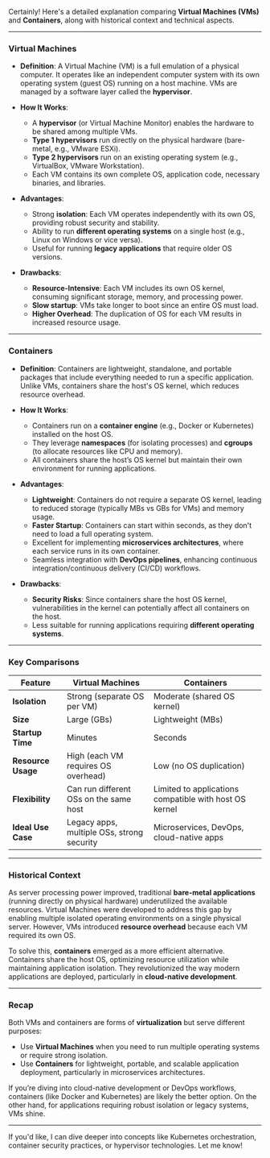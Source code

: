 Certainly! Here's a detailed explanation comparing **Virtual Machines (VMs)** and **Containers**, along with historical context and technical aspects.

---

### **Virtual Machines**
- **Definition**: A Virtual Machine (VM) is a full emulation of a physical computer. It operates like an independent computer system with its own operating system (guest OS) running on a host machine. VMs are managed by a software layer called the **hypervisor**.

- **How It Works**: 
  - A **hypervisor** (or Virtual Machine Monitor) enables the hardware to be shared among multiple VMs. 
  - **Type 1 hypervisors** run directly on the physical hardware (bare-metal, e.g., VMware ESXi).
  - **Type 2 hypervisors** run on an existing operating system (e.g., VirtualBox, VMware Workstation).
  - Each VM contains its own complete OS, application code, necessary binaries, and libraries. 

- **Advantages**:
  - Strong **isolation**: Each VM operates independently with its own OS, providing robust security and stability.
  - Ability to run **different operating systems** on a single host (e.g., Linux on Windows or vice versa).
  - Useful for running **legacy applications** that require older OS versions.

- **Drawbacks**:
  - **Resource-Intensive**: Each VM includes its own OS kernel, consuming significant storage, memory, and processing power.
  - **Slow startup**: VMs take longer to boot since an entire OS must load.
  - **Higher Overhead**: The duplication of OS for each VM results in increased resource usage.

---

### **Containers**
- **Definition**: Containers are lightweight, standalone, and portable packages that include everything needed to run a specific application. Unlike VMs, containers share the host's OS kernel, which reduces resource overhead.

- **How It Works**:
  - Containers run on a **container engine** (e.g., Docker or Kubernetes) installed on the host OS.
  - They leverage **namespaces** (for isolating processes) and **cgroups** (to allocate resources like CPU and memory).
  - All containers share the host’s OS kernel but maintain their own environment for running applications.

- **Advantages**:
  - **Lightweight**: Containers do not require a separate OS kernel, leading to reduced storage (typically MBs vs GBs for VMs) and memory usage.
  - **Faster Startup**: Containers can start within seconds, as they don't need to load a full operating system.
  - Excellent for implementing **microservices architectures**, where each service runs in its own container.
  - Seamless integration with **DevOps pipelines**, enhancing continuous integration/continuous delivery (CI/CD) workflows.

- **Drawbacks**:
  - **Security Risks**: Since containers share the host OS kernel, vulnerabilities in the kernel can potentially affect all containers on the host.
  - Less suitable for running applications requiring **different operating systems**.

---

### **Key Comparisons**
| Feature              | Virtual Machines                                | Containers                                   |
|----------------------|------------------------------------------------|--------------------------------------------|
| **Isolation**         | Strong (separate OS per VM)                    | Moderate (shared OS kernel)                 |
| **Size**              | Large (GBs)                                    | Lightweight (MBs)                           |
| **Startup Time**      | Minutes                                        | Seconds                                     |
| **Resource Usage**    | High (each VM requires OS overhead)            | Low (no OS duplication)                     |
| **Flexibility**       | Can run different OSs on the same host         | Limited to applications compatible with host OS kernel |
| **Ideal Use Case**    | Legacy apps, multiple OSs, strong security     | Microservices, DevOps, cloud-native apps    |

---

### **Historical Context**
As server processing power improved, traditional **bare-metal applications** (running directly on physical hardware) underutilized the available resources. Virtual Machines were developed to address this gap by enabling multiple isolated operating environments on a single physical server. However, VMs introduced **resource overhead** because each VM required its own OS.

To solve this, **containers** emerged as a more efficient alternative. Containers share the host OS, optimizing resource utilization while maintaining application isolation. They revolutionized the way modern applications are deployed, particularly in **cloud-native development**.

---

### **Recap**
Both VMs and containers are forms of **virtualization** but serve different purposes:
- Use **Virtual Machines** when you need to run multiple operating systems or require strong isolation.
- Use **Containers** for lightweight, portable, and scalable application deployment, particularly in microservices architectures.

If you’re diving into cloud-native development or DevOps workflows, containers (like Docker and Kubernetes) are likely the better option. On the other hand, for applications requiring robust isolation or legacy systems, VMs shine.

---

If you'd like, I can dive deeper into concepts like Kubernetes orchestration, container security practices, or hypervisor technologies. Let me know!
